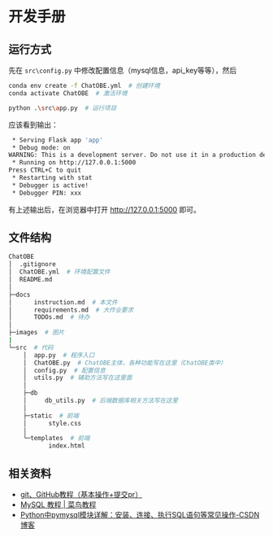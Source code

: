 # 开发手册

## 运行方式

先在 `src\config.py` 中修改配置信息（mysql信息，api_key等等），然后

```sh
conda env create -f ChatOBE.yml  # 创建环境
conda activate ChatOBE  # 激活环境

python .\src\app.py  # 运行项目
```

应该看到输出：

```sh
 * Serving Flask app 'app'
 * Debug mode: on
WARNING: This is a development server. Do not use it in a production deployment. Use a production WSGI server instead.
 * Running on http://127.0.0.1:5000
Press CTRL+C to quit
 * Restarting with stat
 * Debugger is active!
 * Debugger PIN: xxx
```

有上述输出后，在浏览器中打开 http://127.0.0.1:5000 即可。

## 文件结构

```sh
ChatOBE
│  .gitignore  
│  ChatOBE.yml  # 环境配置文件
│  README.md  
│  
├─docs
│      instruction.md  # 本文件
│      requirements.md  # 大作业要求
│      TODOs.md  # 待办
│
├─images  # 图片
|
└─src  # 代码
    │  app.py  # 程序入口
    │  ChatOBE.py  # ChatOBE主体，各种功能写在这里（ChatOBE类中）
    │  config.py  # 配置信息
    │  utils.py  # 辅助方法写在这里面
    │
    ├─db
    │     db_utils.py  # 后端数据库相关方法写在这里
    │
    ├─static  # 前端
    │      style.css
    │
    └─templates  # 前端
           index.html
```

## 相关资料

- [git、GitHub教程（基本操作+提交pr）](https://blog.csdn.net/qq_39350172/article/details/125322895)
- [MySQL 教程 | 菜鸟教程](https://www.runoob.com/mysql/mysql-tutorial.html)
- [Python中pymysql模块详解：安装、连接、执行SQL语句等常见操作-CSDN博客](https://blog.csdn.net/qq_43341612/article/details/132113053)